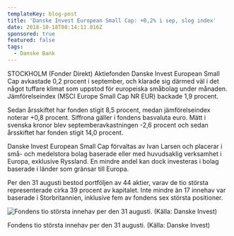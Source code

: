 ```yaml
---
templateKey: blog-post
title: 'Danske Invest European Small Cap: +0,2% i sep, slog index'
date: 2018-10-18T08:14:11.816Z
sponsored: true
featured: false
tags:
  - Danske Bank
---
```

STOCKHOLM (Fonder Direkt) Aktiefonden Danske Invest European Small Cap avkastade 0,2 procent i september, och klarade sig därmed väl i det något tuffare klimat som uppstod för europeiska småbolag under månaden. Jämförelseindex (MSCI Europe Small Cap NR EUR) backade 1,9 procent. 



Sedan årsskiftet har fonden stigit 8,5 procent, medan jämförelseindex noterar +0,8 procent. Siffrona gäller i fondens basvaluta euro. Mätt i svenska kronor blev septemberavkastningen -2,6 procent och sedan årsskiftet har fonden stigit 14,0 procent.



Danske Invest European Small Cap förvaltas av Ivan Larsen och placerar i små- och medelstora bolag baserade eller med huvudsaklig verksamhet i Europa, exklusive Ryssland. En mindre andel kan dock investeras i bolag baserade i länder som gränsar till Europa.



Per den 31 augusti bestod portföljen av 44 aktier, varav de tio största representerade cirka 39 procent av kapitalet. Inte mindre än 17 innehav var baserade i Storbritannien, inklusive fem av fondens sex största positioner.

![Fondens tio största innehav per den 31 augusti. (Källa: Danske Invest)](/img/562161601.png)

<span class="image-caption">Fondens tio största innehav per den 31 augusti. (Källa: Danske Invest)</span>
